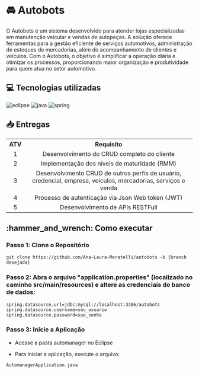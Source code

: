<h1>🚘 Autobots</h1>
O Autobots é um sistema desenvolvido para atender lojas especializadas em manutenção veicular e vendas de autopeças. A solução oferece ferramentas para a gestão eficiente de serviços automotivos, administração de estoques de mercadorias, além do acompanhamento de clientes e veículos. Com o Autobots, o objetivo é simplificar a operação diária e otimizar os processos, proporcionando maior organização e produtividade para quem atua no setor automotivo.

<h2>💻 Tecnologias utilizadas </h2>

<div>
  <img src="https://img.shields.io/badge/Eclipse-2C2255?style=for-the-badge&logo=eclipse&logoColor=white" alt="eclipse"/></a> 
  <img src="https://img.shields.io/badge/Java-ED8B00?style=for-the-badge&logo=java&logoColor=white" alt="java"/></a> 
  <img src="https://img.shields.io/badge/Spring-6DB33F?style=for-the-badge&logo=spring&logoColor=white" alt="spring"/></a> 
</div>

<h2>📥 Entregas </h2>

<table>
  <tr>
    <th>ATV </th>
    <th>Requisito</th>
  </tr>
  <tr>
    <td align="center">1</td>
    <td align="center">Desenvolvimento do CRUD completo do cliente</td>
  </tr>
  <tr>
    <td align="center">2</td>
    <td align="center">Implementação dos níveis de maturidade (RMM)</td>
  </tr>
  <tr>
    <td align="center">3</td>
    <td align="center">Desenvolvimento CRUD de outros perfis de usuário, credencial, empresa, veículos, mercadorias, serviços e venda</td>
  </tr>
  <tr>
    <td align="center">4</td>
    <td align="center">Processo de autenticação via Json Web token (JWT)</td>
  </tr>
  <tr>
    <td align="center">5</td>
    <td align="center">Desenvolvimento de APIs RESTFull</td>
  </tr>
</table>
<h2>:hammer_and_wrench: Como executar</h2>

  <h3>Passo 1: Clone o Repositório</h3>
  <pre><code>git clone https://github.com/Ana-Laura-Moratelli/autobots -b {branch desejada} </code></pre>
  <h3>Passo 2: Abra o arquivo "application.properties" (localizado no caminho src/main/resources) e altere as credenciais do banco de dados:</h3>
 
  <pre><code>spring.datasource.url=jdbc:mysql://localhost:3306/autobots
spring.datasource.username=seu_usuario
spring.datasource.password=sua_senha</code></pre>
  
 <h3>Passo 3: Inicie a Aplicação</h3>
 
  - Acesse a pasta automanager no Eclipse
  
  - Para iniciar a aplicação, execute o arquivo:
  <pre><code>AutomanagerApplication.java</code></pre>
